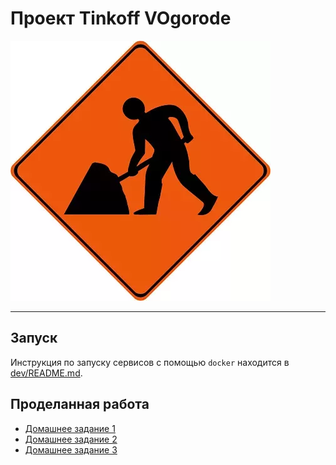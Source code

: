 # Проект Tinkoff VOgorode
![Bruuuuh](/image.webp)
___

## Запуск

Инструкция по запуску сервисов с помощью `docker` находится в [dev/README.md](dev/README.md).

## Проделанная работа
* [Домашнее задание 1](docs/hw1)
* [Домашнее задание 2](docs/hw2)
* [Домашнее задание 3](docs/hw3)